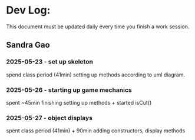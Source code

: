 # Dev Log:

This document must be updated daily every time you finish a work session.

## Sandra Gao

### 2025-05-23 - set up skeleton
spend class period (41min) setting up methods according to uml diagram.

### 2025-05-26 - starting up game mechanics
spent ~45min finishing setting up methods + started isCut()

### 2025-05-27 - object displays
spent class period (41min) + 90min adding constructors, display methods
